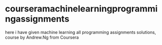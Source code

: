 # courseramachinelearningprogrammingassignments
here i have given machine learning all programming assignments solutions, course by Andrew.Ng from Coursera 
